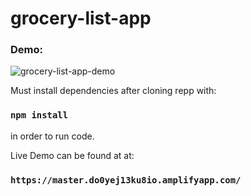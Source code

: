 # grocery-list-app

### Demo:

![grocery-list-app-demo](./src/assets/Nov-27-2019%20shopping-list-app.gif)

Must install dependencies after cloning repp with:

### `npm install`

in order to run code.

Live Demo can be found at at:

### `https://master.do0yej13ku8io.amplifyapp.com/`

